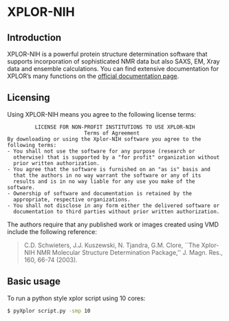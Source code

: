 # XPLOR-NIH

## Introduction

XPLOR-NIH is a powerful protein structure determination software that supports incorporation of sophisticated NMR data but also SAXS, EM, Xray data and ensemble calculations. You can find extensive documentation for XPLOR’s many functions on the [official documentation page](https://nmr.cit.nih.gov/xplor-nih/doc/current/).

## Licensing

Using XPLOR-NIH means you agree to the following license terms:

```
         LICENSE FOR NON-PROFIT INSTITUTIONS TO USE XPLOR-NIH
                         Terms of Agreement
By downloading or using the Xplor-NIH software you agree to the
following terms:
- You shall not use the software for any purpose (research or
  otherwise) that is supported by a "for profit" organization without
  prior written authorization.
- You agree that the software is furnished on an "as is" basis and
  that the authors in no way warrant the software or any of its
  results and is in no way liable for any use you make of the software.
- Ownership of software and documentation is retained by the
  appropriate, respective organizations.
- You shall not disclose in any form either the delivered software or
  documentation to third parties without prior written authorization.
```

The authors require that any published work or images created using VMD include the following reference:

> C.D. Schwieters, J.J. Kuszewski, N. Tjandra, G.M. Clore, ``The
>Xplor-NIH NMR Molecular Structure Determination Package,''
>J. Magn. Res., 160, 66-74 (2003).

## Basic usage

To run a python style xplor script using 10 cores:

```bash
$ pyXplor script.py -smp 10
```
